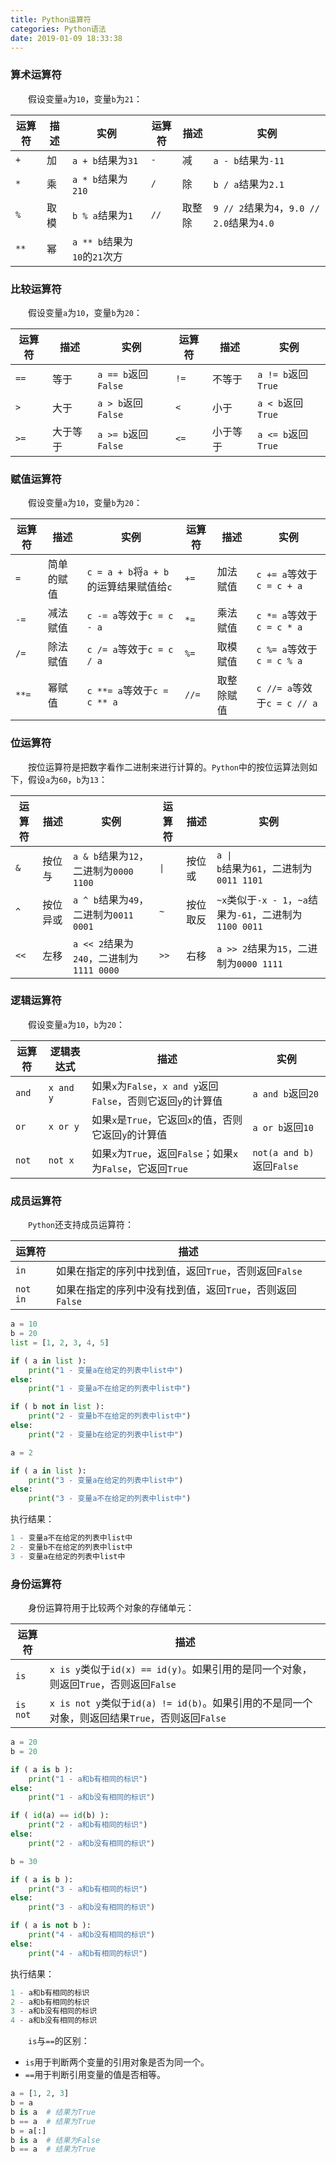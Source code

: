 ```yaml
---
title: Python运算符
categories: Python语法
date: 2019-01-09 18:33:38
---
```

### 算术运算符

&emsp;&emsp;假设变量`a`为`10`，变量`b`为`21`：<!--more-->

运算符 | 描述 | 实例                       | 运算符 | 描述   | 实例
------|------|----------------------------|-------|--------|-----
`+`   | 加   | `a + b`结果为`31`           | `-`   | 减     | `a - b`结果为`-11`
`*`   | 乘   | `a * b`结果为`210`          | `/`   | 除     | `b / a`结果为`2.1`
`%`   | 取模 | `b % a`结果为`1`            | `//`  | 取整除 | `9 // 2`结果为`4`，`9.0 // 2.0`结果为`4.0`
`**`  | 幂   | `a ** b`结果为`10`的`21`次方

### 比较运算符

&emsp;&emsp;假设变量`a`为`10`，变量`b`为`20`：

运算符 | 描述    | 实例                | 运算符 | 描述    | 实例
------|---------|---------------------|-------|---------|-----
`==`  | 等于     | `a == b`返回`False` | `!=`  | 不等于  | `a != b`返回`True`
`>`   | 大于     | `a > b`返回`False`  | `<`   | 小于    | `a < b`返回`True`
`>=`  | 大于等于 | `a >= b`返回`False` | `<=`  | 小于等于 | `a <= b`返回`True`

### 赋值运算符

&emsp;&emsp;假设变量`a`为`10`，变量`b`为`20`：

运算符 | 描述      | 实例                                   | 运算符 | 描述      | 实例
------|-----------|----------------------------------------|-------|-----------|-----
`=`   | 简单的赋值 | `c = a + b`将`a + b`的运算结果赋值给`c` | `+=`  | 加法赋值   | `c += a`等效于`c = c + a`
`-=`  | 减法赋值   | `c -= a`等效于`c = c - a`              | `*=`  | 乘法赋值   | `c *= a`等效于`c = c * a`
`/=`  | 除法赋值   | `c /= a`等效于`c = c / a`              | `%=`  | 取模赋值   | `c %= a`等效于`c = c % a`
`**=` | 幂赋值     | `c **= a`等效于`c = c ** a`            | `//=` | 取整除赋值 | `c //= a`等效于`c = c // a`

### 位运算符

&emsp;&emsp;按位运算符是把数字看作二进制来进行计算的。`Python`中的按位运算法则如下，假设`a`为`60`，`b`为`13`：

运算符 | 描述     | 实例                                   | 运算符               | 描述    | 实例
-------|---------|----------------------------------------|---------------------|---------|-----
`&`    | 按位与   | `a & b`结果为`12`，二进制为`0000 1100`  | <code>&#124;</code> | 按位或   | <code>a &#124; b</code>结果为`61`，二进制为`0011 1101`
`^`    | 按位异或 | `a ^ b`结果为`49`，二进制为`0011 0001`  | `~`                 | 按位取反 | `~x`类似于`-x - 1`，`~a`结果为`-61`，二进制为`1100 0011`
`<<`   | 左移    | `a << 2`结果为`240`，二进制为`1111 0000` | `>>`                | 右移    | `a >> 2`结果为`15`，二进制为`0000 1111`

### 逻辑运算符

&emsp;&emsp;假设变量`a`为`10`，`b`为`20`：

运算符 | 逻辑表达式 | 描述                                                       | 实例
------|-----------|------------------------------------------------------------|-----
`and` | `x and y` | 如果`x`为`False`，`x and y`返回`False`，否则它返回`y`的计算值 | `a and b`返回`20`
`or`  | `x or y`  | 如果`x`是`True`，它返回`x`的值，否则它返回`y`的计算值          | `a or b`返回`10`
`not` | `not x`   | 如果`x`为`True`，返回`False`；如果`x`为`False`，它返回`True`  | `not(a and b)`返回`False`

### 成员运算符

&emsp;&emsp;`Python`还支持成员运算符：

运算符    | 描述
---------|------
`in`     | 如果在指定的序列中找到值，返回`True`，否则返回`False`
`not in` | 如果在指定的序列中没有找到值，返回`True`，否则返回`False`

``` python
a = 10
b = 20
list = [1, 2, 3, 4, 5]

if ( a in list ):
    print("1 - 变量a在给定的列表中list中")
else:
    print("1 - 变量a不在给定的列表中list中")

if ( b not in list ):
    print("2 - 变量b不在给定的列表中list中")
else:
    print("2 - 变量b在给定的列表中list中")

a = 2

if ( a in list ):
    print("3 - 变量a在给定的列表中list中")
else:
    print("3 - 变量a不在给定的列表中list中")
```

执行结果：

``` python
1 - 变量a不在给定的列表中list中
2 - 变量b不在给定的列表中list中
3 - 变量a在给定的列表中list中
```

### 身份运算符

&emsp;&emsp;身份运算符用于比较两个对象的存储单元：

运算符    | 描述
---------|-----
`is`     | `x is y`类似于`id(x) == id(y)`。如果引用的是同一个对象，则返回`True`，否则返回`False`
`is not` | `x is not y`类似于`id(a) != id(b)`。如果引用的不是同一个对象，则返回结果`True`，否则返回`False`

``` python
a = 20
b = 20

if ( a is b ):
    print("1 - a和b有相同的标识")
else:
    print("1 - a和b没有相同的标识")

if ( id(a) == id(b) ):
    print("2 - a和b有相同的标识")
else:
    print("2 - a和b没有相同的标识")

b = 30

if ( a is b ):
    print("3 - a和b有相同的标识")
else:
    print("3 - a和b没有相同的标识")

if ( a is not b ):
    print("4 - a和b没有相同的标识")
else:
    print("4 - a和b有相同的标识")
```

执行结果：

``` python
1 - a和b有相同的标识
2 - a和b有相同的标识
3 - a和b没有相同的标识
4 - a和b没有相同的标识
```

&emsp;&emsp;`is`与`==`的区别：

- `is`用于判断两个变量的引用对象是否为同一个。
- `==`用于判断引用变量的值是否相等。

``` python
a = [1, 2, 3]
b = a
b is a  # 结果为True
b == a  # 结果为True
b = a[:]
b is a  # 结果为False
b == a  # 结果为True
```